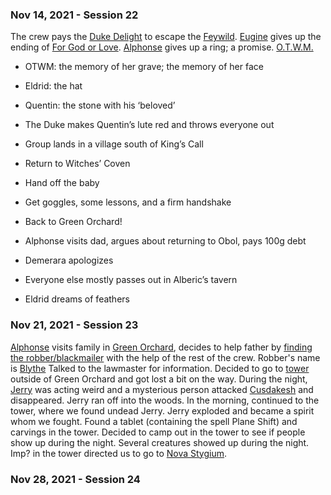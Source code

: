 ### Nov 14, 2021 - Session 22

The crew pays the [Duke Delight](Characters/NPCs/Duke%20Delight.md) to escape the [Feywild](Locations/Feywild.md). [Eugine](Characters/PCs/Eugine%20Brawnanvil.md) gives up the ending of [For God or Love](Books/For%20God%20or%20Love.md). [Alphonse](Characters/PCs/Alphonse%20Steele.md) gives up a ring; a promise. [O.T.W.M.](Characters/PCs/O.T.W.M..md) 
    
-   OTWM: the memory of her grave; the memory of her face
    
-   Eldrid: the hat
    
-   Quentin: the stone with his ‘beloved’
    

-   The Duke makes Quentin’s lute red and throws everyone out
    
-   Group lands in a village south of King’s Call
    

-   Return to Witches’ Coven
    
-   Hand off the baby
    
-   Get goggles, some lessons, and a firm handshake
    

-   Back to Green Orchard!
    

-   Alphonse visits dad, argues about returning to Obol, pays 100g debt
    

-   Demerara apologizes
    

-   Everyone else mostly passes out in Alberic’s tavern
    

-   Eldrid dreams of feathers




### Nov 21, 2021 - Session 23

[Alphonse](Characters/PCs/Alphonse%20Steele.md) visits family in [Green Orchard](Locations/Green%20Orchard.md), decides to help father by  [ finding the robber/blackmailer](Quests/Blythe%20Begone.md) with the help of the rest of the crew. Robber's name is [Blythe](Characters/NPCs/Blythe.md)
Talked to the lawmaster for information. Decided to go to [tower](Locations/Green%20Orchard.md#Tower) outside of Green Orchard and got lost a bit on the way. 
During the night, [Jerry](Characters/NPCs/Jerry.md) was acting weird and a mysterious person attacked [Cusdakesh](Characters/PCs/Cusdakesh%20Greyskull.md) and disappeared. Jerry ran off into the woods.
In the morning, continued to the tower, where we found undead Jerry. Jerry exploded and became a spirit whom we fought.
Found a tablet (containing the spell Plane Shift) and carvings in the tower. 
Decided to camp out in the tower to see if people show up during the night. Several creatures showed up during the night. Imp? in the tower directed us to go to [Nova Stygium](Locations/Nova%20Stygium.md).

### Nov 28, 2021 - Session 24

